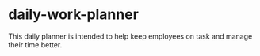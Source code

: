 # daily-work-planner
This daily planner is intended to help keep employees on task and manage their time better. 
